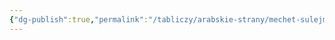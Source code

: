 ```yaml
---
{"dg-publish":true,"permalink":"/tabliczy/arabskie-strany/mechet-sulejmanie/","dgPassFrontmatter":true}
---
```



